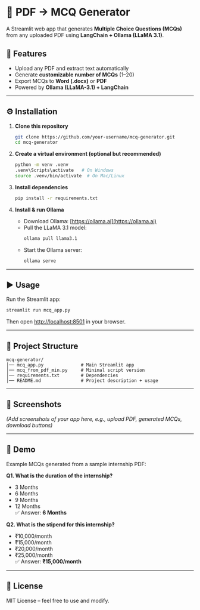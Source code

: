 # 📘 PDF → MCQ Generator  

A Streamlit web app that generates **Multiple Choice Questions (MCQs)** from any uploaded PDF using **LangChain + Ollama (LLaMA 3.1)**.  

## 🚀 Features  
- Upload any PDF and extract text automatically  
- Generate **customizable number of MCQs** (1–20)  
- Export MCQs to **Word (.docx)** or **PDF**  
- Powered by **Ollama (LLaMA-3.1) + LangChain**  

---

## ⚙️ Installation  

1. **Clone this repository**  
   ```bash
   git clone https://github.com/your-username/mcq-generator.git
   cd mcq-generator
   ```

2. **Create a virtual environment (optional but recommended)**  
   ```bash
   python -m venv .venv
   .venv\Scripts\activate   # On Windows
   source .venv/bin/activate  # On Mac/Linux
   ```

3. **Install dependencies**  
   ```bash
   pip install -r requirements.txt
   ```

4. **Install & run Ollama**  
   - Download Ollama: [https://ollama.ai](https://ollama.ai)  
   - Pull the LLaMA 3.1 model:  
     ```bash
     ollama pull llama3.1
     ```
   - Start the Ollama server:  
     ```bash
     ollama serve
     ```

---

## ▶️ Usage  

Run the Streamlit app:  
```bash
streamlit run mcq_app.py
```

Then open [http://localhost:8501](http://localhost:8501) in your browser.  

---

## 📂 Project Structure  
```
mcq-generator/
│── mcq_app.py              # Main Streamlit app
│── mcq_from_pdf_min.py     # Minimal script version
│── requirements.txt        # Dependencies
│── README.md               # Project description + usage
```

---

## 📸 Screenshots  
*(Add screenshots of your app here, e.g., upload PDF, generated MCQs, download buttons)*  

---

## 🎯 Demo  

Example MCQs generated from a sample internship PDF:  

**Q1. What is the duration of the internship?**  
- 3 Months  
- 6 Months  
- 9 Months  
- 12 Months  
✅ Answer: **6 Months**  

**Q2. What is the stipend for this internship?**  
- ₹10,000/month  
- ₹15,000/month  
- ₹20,000/month  
- ₹25,000/month  
✅ Answer: **₹15,000/month**  

---

## 📜 License  
MIT License – feel free to use and modify.  
